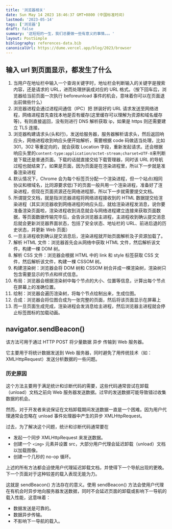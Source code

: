 ```yaml
---
title: '浏览器相关'
date: Sun May 14 2023 18:46:37 GMT+0800 (中国标准时间)
lastmod: '2023-05-14'
tags: ['浏览器']
draft: false
summary: '这短短的一生，我们总要做一些有意义的事情。。。'
layout: PostSimple
bibliography: references-data.bib
canonicalUrl: https://dume.vercel.app/blog/2023/browser
---
```


## 输入 url 到页面显示，都发生了什么

1. 当用户在地址栏中输入一个查询关键字时，地址栏会判断输入的关键字是搜索内容，还是请求的 URL，进而处理拼装成对应的 URL 格式。（按下回车后，浏览器给当前页面一次执行 beforeunload 事件的机会，意味着你可以在页面退出前做些什么）
2. 浏览器进程会通过进程间通信（IPC）把 拼装好的 URL 请求发送至网络进程，网络进程首先查找本地是否有缓存(这里缓存可以理解为资源和域名缓存等)，有则直接返回，没有则进行 DNS 解析获取 ip，如果是 https 则还需要建立 TLS 连接。
3. 浏览器构建请求头(头和行)，发送给服务器，服务器解析请求头，然后返回响应头，网络进程收到响应头便开始解析，需要根据 code 码做适当处理，比如 301，302 等重定向的，就会获取 Location 字段，重新发起请求。还会根据响应头里的`content-type:application/octet-stream;charset=UTF-8`来判断是下载还是普通页面。下载的话就直接交给下载管理器，同时该 URL 的导航过程也就结束了。如果是页面，因为页面是在渲染进程里，所以下一步就是准备渲染进程
4. 默认情况下，Chrome 会为每个标签页分配一个渲染进程，但一个站点(相同协议和根域名，比同源要求低)下的页面一般共用一个渲染进程，准备好了渲染进程，但现在页面资源还在网络进程那，所以下一步就需要提交文档。
5. 所谓提交文档，就是指浏览器进程将网络进程接收到的 HTML 数据提交给渲染进程（其实浏览器收到网络进程的响应头后，就给渲染进程发消息，说你要准备渲染页面啦，渲染进程收到消息就会与网络进程建立连接来获取页面数据，等页面数据传输完毕后，会告诉浏览器主进程，主进程收到确认提交消息后就会更新浏览器界面状态，包括了安全状态、地址栏的 URL、前进后退的历史状态，并更新 Web 页面）
6. 一旦主进程收到确认提交消息后，渲染进程就开始页面解析及子资源加载了。
7. 解析 HTML 文件：浏览器首先会从网络中获取 HTML 文件，然后解析该文件，构建一棵 DOM 树。
8. 解析 CSS 文件：浏览器会根据 HTML 中的 link 和 style 标签获取 CSS 文件，然后解析该文件，构建一棵 CSSOM 树。
9. 构建渲染树：浏览器会将 DOM 树和 CSSOM 树合并成一棵渲染树，渲染树只包含需要显示的节点和样式信息。
10. 布局：浏览器会根据渲染树中每个节点的大小、位置等信息，计算出每个节点在屏幕上的准确位置。
11. 绘制：浏览器会遍历渲染树，将每个节点绘制出来，生成位图。
12. 合成：浏览器会将位图合成为一张完整的页面，然后将该页面显示在屏幕上
13. 而一旦页面生成完成，渲染进程会发消息给主进程，然后浏览器主进程就会停止标签图标的加载动画。

## navigator.sendBeacon()

该方法可用于通过 HTTP POST 将少量数据 异步 传输到 Web 服务器。

它主要用于将统计数据发送到 Web 服务器，同时避免了用传统技术（如：XMLHttpRequest）发送分析数据的一些问题。

### 历史原因

这个方法主要用于满足统计和诊断代码的需要，这些代码通常尝试在卸载（unload）文档之前向 Web 服务器发送数据。过早的发送数据可能导致错过收集数据的机会。

然而，对于开发者来说保证在文档卸载期间发送数据一直是一个困难。因为用户代理通常会忽略在 unload 事件处理器中产生的异步 XMLHttpRequest。

过去，为了解决这个问题，统计和诊断代码通常要在

- 发起一个同步 XMLHttpRequest 来发送数据。
- 创建一个 `<img>` 元素并设置 src，大部分用户代理会延迟卸载（unload）文档以加载图像。
- 创建一个几秒的 no-op 循环。

上述的所有方法都会迫使用户代理延迟卸载文档，并使得下一个导航出现的更晚。下一个页面对于这种较差的载入表现无能为力。

这就是 sendBeacon() 方法存在的意义。使用 sendBeacon() 方法会使用户代理在有机会时异步地向服务器发送数据，同时不会延迟页面的卸载或影响下一导航的载入性能，这意味着：

- 数据发送是可靠的。
- 数据异步传输。
- 不影响下一导航的载入。
